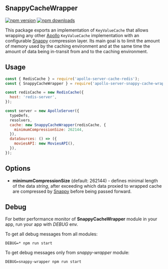 ## SnappyCacheWrapper

[![npm version](https://badge.fury.io/js/apollo-server-snappy-cache-wrapper.svg)](https://badge.fury.io/js/apollo-server-snappy-cache-wrapper)
[![npm downloads](https://img.shields.io/npm/dw/apollo-server-snappy-cache-wrapper)](https://www.npmjs.com/package/apollo-server-snappy-cache-wrapper)

This package exports an implementation of `KeyValueCache` that allows wrapping any other
[Apollo](https://github.com/apollographql/apollo-server) `KeyValueCache` implementation with an
configurable [Snappy](https://github.com/kesla/node-snappy) compression layer. Its main goal is
to limit the amount of memory used by the caching environment and at the same time the amount of
data being in-transit from and to the caching environment.

## Usage

```js
const { RedisCache } = require('apollo-server-cache-redis');
const { SnappyCacheWrapper } = require('apollo-server-snappy-cache-wrapper');

const redisCache = new RedisCache({
  host: 'redis-server',
});

const server = new ApolloServer({
  typeDefs,
  resolvers,
  cache: new SnappyCacheWrapper(redisCache, {
    minimumCompressionSize: 262144,
  }),
  dataSources: () => ({
    moviesAPI: new MoviesAPI(),
  }),
});
```

## Options

- **minimumCompressionSize** (default: 262144) - defines minimal length of the data _string_, after
  exceeding which data proxied to wrapped cache are compressed by
  [Snappy](https://github.com/kesla/node-snappy) before being passed forward.

## Debug

For better performance  monitor of **SnappyCacheWrapper** module in your app, run your app with
_DEBUG_ env.

To get all debug messages from all modules:
```
DEBUG=* npm run start
```

To get debug messages only from _snappy-wrapper_ module:
```
DEBUG=snappy-wrapper npm run start
```
